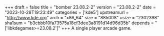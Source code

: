 +++
draft = false
title = "bomber 23.08.2-2"
version = "23.08.2-2"
date = "2023-10-28T19:23:49"
categories = ['kde5']
upstreamurl = "http://www.kde.org"
arch = "x86_64"
size = "885008"
usize = "2302398"
sha1sum = "b3cbbb10fa73575a18cf3dee3a8191d14d96d35b"
depends = "['libkdegames>=23.08.2']"
+++
A single player arcade game.